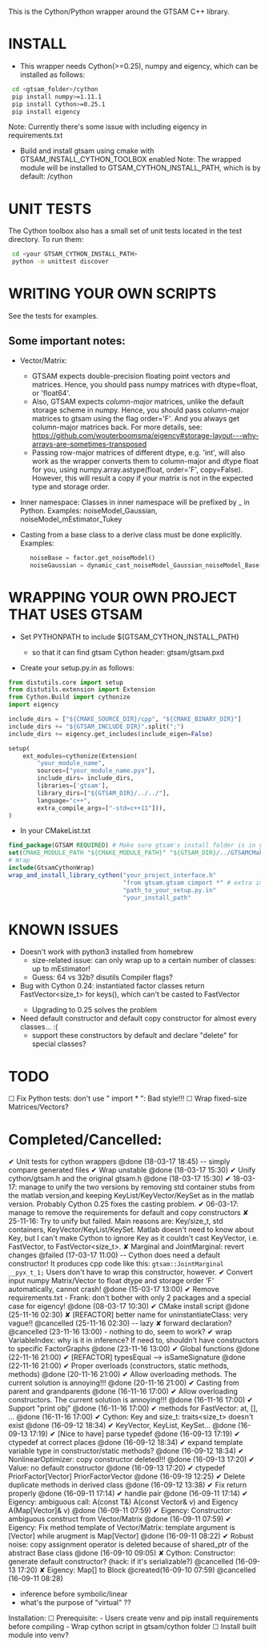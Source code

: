 This is the Cython/Python wrapper around the GTSAM C++ library.

INSTALL
=======
- This wrapper needs Cython(>=0.25), numpy and eigency, which can be installed
as follows:

```bash
 cd <gtsam_folder>/cython
 pip install numpy>=1.11.1
 pip install Cython>=0.25.1
 pip install eigency
```

Note: Currently there's some issue with including eigency in requirements.txt

- Build and install gtsam using cmake with GTSAM_INSTALL_CYTHON_TOOLBOX enabled
Note: The wrapped module will be installed to GTSAM_CYTHON_INSTALL_PATH, which is
by default: <your CMAKE_INSTALL_PREFIX>/cython


UNIT TESTS
==========
The Cython toolbox also has a small set of unit tests located in the
test directory. To run them:

```bash
 cd <your GTSAM_CYTHON_INSTALL_PATH>
 python -m unittest discover
```

WRITING YOUR OWN SCRIPTS
========================
See the tests for examples.

## Some important notes:

- Vector/Matrix:
  + GTSAM expects double-precision floating point vectors and matrices.
    Hence, you should pass numpy matrices with dtype=float, or 'float64'.
  + Also, GTSAM expects *column-major* matrices, unlike the default storage
    scheme in numpy. Hence, you should pass column-major matrices to gtsam using
    the flag order='F'. And you always get column-major matrices back.
    For more details, see: https://github.com/wouterboomsma/eigency#storage-layout---why-arrays-are-sometimes-transposed
  + Passing row-major matrices of different dtype, e.g. 'int', will also work
    as the wrapper converts them to column-major and dtype float for you,
    using numpy.array.astype(float, order='F', copy=False).
    However, this will result a copy if your matrix is not in the expected type
    and storage order.

- Inner namespace: Classes in inner namespace will be prefixed by <innerNamespace>_ in Python.
Examples: noiseModel_Gaussian, noiseModel_mEstimator_Tukey

- Casting from a base class to a derive class must be done explicitly.
Examples:
```Python
      noiseBase = factor.get_noiseModel()
      noiseGaussian = dynamic_cast_noiseModel_Gaussian_noiseModel_Base(noiseBase)
```

WRAPPING YOUR OWN PROJECT THAT USES GTSAM
=========================================

- Set PYTHONPATH to include ${GTSAM_CYTHON_INSTALL_PATH}
  + so that it can find gtsam Cython header: gtsam/gtsam.pxd

- Create your setup.py.in as follows:
```python
from distutils.core import setup
from distutils.extension import Extension
from Cython.Build import cythonize
import eigency

include_dirs = ["${CMAKE_SOURCE_DIR}/cpp", "${CMAKE_BINARY_DIR}"]
include_dirs += "${GTSAM_INCLUDE_DIR}".split(";")
include_dirs += eigency.get_includes(include_eigen=False)

setup(
    ext_modules=cythonize(Extension(
        "your_module_name",
        sources=["your_module_name.pyx"],
        include_dirs= include_dirs,
        libraries=['gtsam'],
        library_dirs=["${GTSAM_DIR}/../../"],
        language="c++",
        extra_compile_args=["-std=c++11"])),
)

```

- In your CMakeList.txt
```cmake
find_package(GTSAM REQUIRED) # Make sure gtsam's install folder is in your PATH
set(CMAKE_MODULE_PATH "${CMAKE_MODULE_PATH}" "${GTSAM_DIR}/../GTSAMCMakeTools")
# Wrap
include(GtsamCythonWrap)
wrap_and_install_library_cython("your_project_interface.h"
                                "from gtsam.gtsam cimport *" # extra import of gtsam/gtsam.pxd Cython header
                                "path_to_your_setup.py.in"
                                "your_install_path"
```



KNOWN ISSUES
============
  - Doesn't work with python3 installed from homebrew
    - size-related issue: can only wrap up to a certain number of classes: up to mEstimator!
    - Guess: 64 vs 32b? disutils Compiler flags?
  - Bug with Cython 0.24: instantiated factor classes return FastVector<size_t> for keys(), which can't be casted to FastVector<Key>
    - Upgrading to 0.25 solves the problem
  - Need default constructor and default copy constructor for almost every classes... :(
    - support these constructors by default and declare "delete" for special classes?


TODO
=====
☐ Fix Python tests: don't use " import <package> * ": Bad style!!!
☐ Wrap fixed-size Matrices/Vectors?


Completed/Cancelled:
=====
✔ Unit tests for cython wrappers @done (18-03-17 18:45) -- simply compare generated files
✔ Wrap unstable @done (18-03-17 15:30)
✔ Unify cython/gtsam.h and the original gtsam.h @done (18-03-17 15:30)
  ✔ 18-03-17: manage to unify the two versions by removing std container stubs from the matlab version,and keeping KeyList/KeyVector/KeySet as in the matlab version. Probably Cython 0.25 fixes the casting problem.
  ✔ 06-03-17: manage to remove the requirements for default and copy constructors
  ✘ 25-11-16:
    Try to unify but failed. Main reasons are: Key/size_t, std containers, KeyVector/KeyList/KeySet.
    Matlab doesn't need to know about Key, but I can't make Cython to ignore Key as it couldn't cast KeyVector, i.e. FastVector<Key>, to FastVector<size_t>.
✘ Marginal and JointMarginal: revert changes @failed (17-03-17 11:00) -- Cython does need a default constructor! It produces cpp code like this: ```gtsam::JointMarginal __pyx_t_1;```  Users don't have to wrap this constructor, however.
✔ Convert input numpy Matrix/Vector to float dtype and storage order 'F' automatically, cannot crash! @done (15-03-17 13:00)
✔ Remove requirements.txt - Frank: don't bother with only 2 packages and a special case for eigency! @done (08-03-17 10:30)
✔ CMake install script @done (25-11-16 02:30)
✘ [REFACTOR] better name for uninstantiateClass: very vague!! @cancelled (25-11-16 02:30) -- lazy
✘ forward declaration? @cancelled (23-11-16 13:00) - nothing to do, seem to work?
✔ wrap VariableIndex: why is it in inference? If need to, shouldn't have constructors to specific FactorGraphs @done (23-11-16 13:00)
✔ Global functions @done (22-11-16 21:00)
✔ [REFACTOR] typesEqual --> isSameSignature @done (22-11-16 21:00)
✔ Proper overloads (constructors, static methods, methods) @done (20-11-16 21:00)
✔ Allow overloading methods. The current solution is annoying!!! @done (20-11-16 21:00)
✔ Casting from parent and grandparents @done (16-11-16 17:00)
✔ Allow overloading constructors. The current solution is annoying!!! @done (16-11-16 17:00)
✔ Support "print obj" @done (16-11-16 17:00)
✔ methods for FastVector: at, [], ...  @done (16-11-16 17:00)
✔ Cython: Key and size_t: traits<size_t> doesn't exist @done (16-09-12 18:34)
✔ KeyVector, KeyList, KeySet... @done (16-09-13 17:19)
✔ [Nice to have] parse typedef @done (16-09-13 17:19)
✔ ctypedef at correct places @done (16-09-12 18:34)
✔ expand template variable type in constructor/static methods? @done (16-09-12 18:34)
✔ NonlinearOptimizer: copy constructor deleted!!! @done (16-09-13 17:20)
✔ Value: no default constructor @done (16-09-13 17:20)
✔ ctypedef PriorFactor[Vector] PriorFactorVector @done (16-09-19 12:25)
✔ Delete duplicate methods in derived class @done (16-09-12 13:38)
✔ Fix return properly @done (16-09-11 17:14)
 ✔ handle pair @done (16-09-11 17:14)
✔ Eigency: ambiguous call: A(const T&) A(const Vector& v) and Eigency A(Map[Vector]& v) @done (16-09-11 07:59)
✔ Eigency: Constructor: ambiguous construct from Vector/Matrix @done (16-09-11 07:59)
✔ Eigency: Fix method template of Vector/Matrix: template argument is [Vector] while arugment is Map[Vector] @done (16-09-11 08:22)
✔ Robust noise: copy assignment operator is deleted because of shared_ptr of the abstract Base class @done (16-09-10 09:05)
✘ Cython: Constructor: generate default constructor? (hack: if it's serializable?) @cancelled (16-09-13 17:20)
✘ Eigency: Map[] to Block @created(16-09-10 07:59) @cancelled (16-09-11 08:28)

- inference before symbolic/linear
- what's the purpose of "virtual" ??

Installation:
  ☐ Prerequisite:
    - Users create venv and pip install requirements before compiling
    - Wrap cython script in gtsam/cython folder
  ☐ Install built module into venv?
